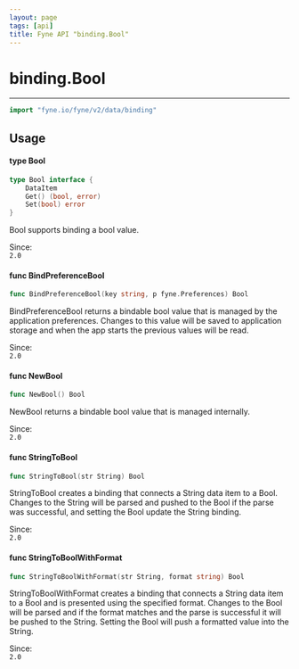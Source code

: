 ```yaml
---
layout: page
tags: [api]
title: Fyne API "binding.Bool"
---
```


# binding.Bool
---
```go
import "fyne.io/fyne/v2/data/binding"
```

## Usage

#### type Bool

```go
type Bool interface {
	DataItem
	Get() (bool, error)
	Set(bool) error
}
```

Bool supports binding a bool value.


<div class="since">Since: <code>
2.0</code></div>

#### func  BindPreferenceBool

```go
func BindPreferenceBool(key string, p fyne.Preferences) Bool
```
BindPreferenceBool returns a bindable bool value that is managed by the application preferences. Changes to this value will be saved to application storage and when the app starts the previous values will be read.


<div class="since">Since: <code>
2.0</code></div>

#### func  NewBool

```go
func NewBool() Bool
```
NewBool returns a bindable bool value that is managed internally.


<div class="since">Since: <code>
2.0</code></div>

#### func  StringToBool

```go
func StringToBool(str String) Bool
```
StringToBool creates a binding that connects a String data item to a Bool. Changes to the String will be parsed and pushed to the Bool if the parse was successful, and setting the Bool update the String binding.


<div class="since">Since: <code>
2.0</code></div>

#### func  StringToBoolWithFormat

```go
func StringToBoolWithFormat(str String, format string) Bool
```
StringToBoolWithFormat creates a binding that connects a String data item to a Bool and is presented using the specified format. Changes to the Bool will be parsed and if the format matches and the parse is successful it will be pushed to the String. Setting the Bool will push a formatted value into the String.


<div class="since">Since: <code>
2.0</code></div>
